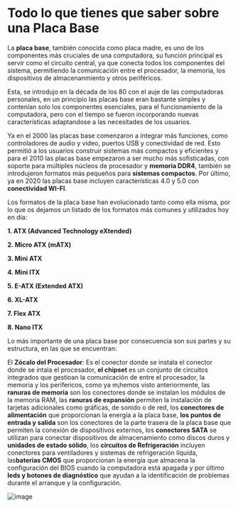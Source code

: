# Todo lo que tienes que saber sobre una Placa Base

La **placa base**, también conocida como placa madre, es uno de los componentes más cruciales de una computadora, su función principal es servir como el circuito central, 
ya que conecta todos los componentes del sistema, permitiendo la comunicación entre el procesador, 
la memoria, los dispositivos de almacenanmiento y otros periféricos.

Esta, se introdujo en la década de los 80 con el auje de las computadoras personales, en un principio las placas base eran bastante simples y contenían solo los componentes esenciales,
para el funcionamiento de la computadora, pero con el tiempo se fueron incorporando nuevas características adaptandose a las necesitades de los usuarios.

Ya en el 2000 las placas base comenzaron a integrar más funciones, como controladores de audio y video, puertos USB y conectividad de red. 
Esto permitió a los usuarios construir sistemas más compactos y eficientes y para el 2010 las placas base empezaron a ser mucho más sofisticadas, con soporte para múltiples núcleos de procesador y **memoria DDR4**, también se introdujeron formatos más pequeños para **sistemas compactos**. Por último, ya en 2020 las placas base incluyen características 4.0 y 5.0 con **conectividad WI-FI**.

Los formatos de la placa base han evolucionado tanto como ella misma, por lo que os dejamos un listado de los formatos más comunes y utilizados hoy en día:

**1. ATX (Advanced Technology eXtended)**                                              

**2. Micro ATX (mATX)**

**3. Mini ATX**

**4. Mini ITX**

**5. E-ATX (Extended ATX)**

**6. XL-ATX**

**7. Flex ATX**

**8. Nano ITX**

Lo más importante de una placa base por consecuencia son sus partes y su estructura, en las que se encuentran:

El **Zócalo del Procesador**: Es el conector donde se instala el conector donde se intala el procesador, **el chipset** es un conjunto de circuitos integrados que gestioan la comunicación de entre el procesador, la memoria y los perifericos, como ya m¡hemos visto anteriormente, las **ranuras de memoria** son los conectores donde se instalan los módulos de la memoria RAM, 
las **ranuras de expansión** permiten la instalación de tarjetas adicionales como gráficas, de sonido o de red, los **conectores de alimentación** que proporcionan la energía a la placa base,
**los puntos de entrada y salida** son los conectores de la parte trasera de la placa base que permiten la conexión de dispositivos externos, 
los **conectores SATA** se utilizan para conectar dispositivos de almacenamiento como discos duros y **unidades de estado sólido**, los **circuitos de Refrigeración** incluyen conectores para ventiladores y sistemas de refrigeración líquida, las**baterías CMOS** que proporcionan la energía que almacena la configuración del BIOS cuando la computadora está apagada y por último 
**leds y botones de diagnóstico** que ayudan a la identificación de problemas durante el arranque y la configuración.


![image](https://github.com/user-attachments/assets/319cc27b-fc18-45a4-b585-5ddc6e720912)

